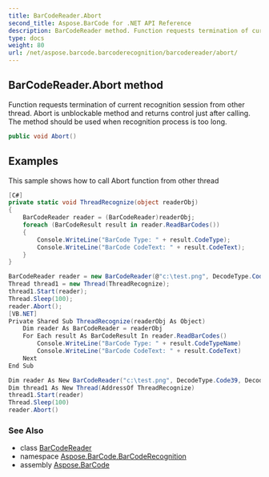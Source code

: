 ```yaml
---
title: BarCodeReader.Abort
second_title: Aspose.BarCode for .NET API Reference
description: BarCodeReader method. Function requests termination of current recognition session from other thread. Abort is unblockable method and returns control just after calling. The method should be used when recognition process is too long
type: docs
weight: 80
url: /net/aspose.barcode.barcoderecognition/barcodereader/abort/
---
```

## BarCodeReader.Abort method

Function requests termination of current recognition session from other thread. Abort is unblockable method and returns control just after calling. The method should be used when recognition process is too long.

```csharp
public void Abort()
```

## Examples

This sample shows how to call Abort function from other thread

```csharp
[C#]
private static void ThreadRecognize(object readerObj)
{
    BarCodeReader reader = (BarCodeReader)readerObj;
    foreach (BarCodeResult result in reader.ReadBarCodes())
    {
        Console.WriteLine("BarCode Type: " + result.CodeType);
        Console.WriteLine("BarCode CodeText: " + result.CodeText);
    }
}

BarCodeReader reader = new BarCodeReader(@"c:\test.png", DecodeType.Code39, DecodeType.Code128);
Thread thread1 = new Thread(ThreadRecognize);
thread1.Start(reader);
Thread.Sleep(100);
reader.Abort();
[VB.NET]
Private Shared Sub ThreadRecognize(readerObj As Object)
    Dim reader As BarCodeReader = readerObj
    For Each result As BarCodeResult In reader.ReadBarCodes()
        Console.WriteLine("BarCode Type: " + result.CodeTypeName)
        Console.WriteLine("BarCode CodeText: " + result.CodeText)
    Next
End Sub

Dim reader As New BarCodeReader("c:\test.png", DecodeType.Code39, DecodeType.Code128)
Dim thread1 As New Thread(AddressOf ThreadRecognize)
thread1.Start(reader)
Thread.Sleep(100)
reader.Abort()
```

### See Also

* class [BarCodeReader](../)
* namespace [Aspose.BarCode.BarCodeRecognition](../../barcodereader/)
* assembly [Aspose.BarCode](../../../)


